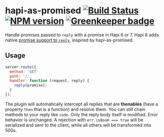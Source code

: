 hapi-as-promised [![Build Status](https://travis-ci.org/bendrucker/hapi-as-promised.svg?branch=master)](https://travis-ci.org/bendrucker/hapi-as-promised) [![NPM version](https://badge.fury.io/js/hapi-as-promised.svg)](http://badge.fury.io/js/hapi-as-promised) [![Greenkeeper badge](https://badges.greenkeeper.io/bendrucker/hapi-as-promised.svg)](https://greenkeeper.io/)
============

Handle promises passed to `reply` with a promise in Hapi 6 or 7. Hapi 8 adds native [promise support to `reply`](http://hapijs.com/api#replyerr-result), inspired by hapi-as-promised.

## Usage

```javascript
server.route({
  method: 'GET'
  path: '/',
  handler: function (request, reply) {
    reply(promise);
  }
});
```

The plugin will automatically intercept all replies that are **thenables** (have a property `then` that is a function) and resolve them. You can still chain methods to your reply like `code`. Only the reply body itself is modified. Error behavior is unchanged. A rejection with `err.isBoom === true` will be serialized and sent to the client, while all others will be transformed into 500s. 
